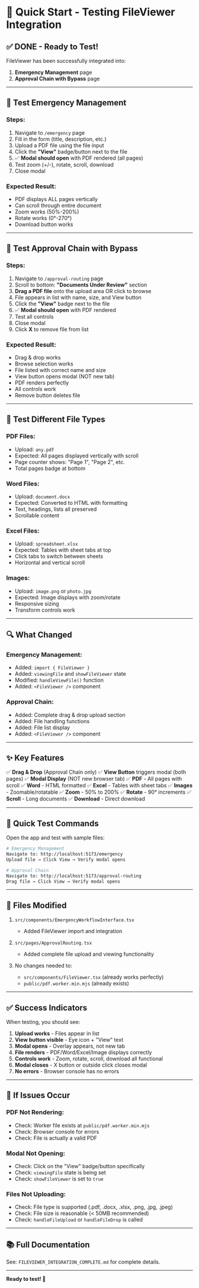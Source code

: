 # 🚀 Quick Start - Testing FileViewer Integration

## ✅ **DONE - Ready to Test!**

FileViewer has been successfully integrated into:
1. **Emergency Management** page
2. **Approval Chain with Bypass** page

---

## 🧪 **Test Emergency Management**

### **Steps:**
1. Navigate to `/emergency` page
2. Fill in the form (title, description, etc.)
3. Upload a PDF file using the file input
4. Click the **"View"** badge/button next to the file
5. ✅ **Modal should open** with PDF rendered (all pages)
6. Test zoom (+/-), rotate, scroll, download
7. Close modal

### **Expected Result:**
- PDF displays ALL pages vertically
- Can scroll through entire document
- Zoom works (50%-200%)
- Rotate works (0°-270°)
- Download button works

---

## 🧪 **Test Approval Chain with Bypass**

### **Steps:**
1. Navigate to `/approval-routing` page
2. Scroll to bottom: **"Documents Under Review"** section
3. **Drag a PDF file** onto the upload area OR click to browse
4. File appears in list with name, size, and View button
5. Click the **"View"** badge next to the file
6. ✅ **Modal should open** with PDF rendered
7. Test all controls
8. Close modal
9. Click **X** to remove file from list

### **Expected Result:**
- Drag & drop works
- Browse selection works
- File listed with correct name and size
- View button opens modal (NOT new tab)
- PDF renders perfectly
- All controls work
- Remove button deletes file

---

## 📄 **Test Different File Types**

### **PDF Files:**
- Upload: `any.pdf`
- Expected: All pages displayed vertically with scroll
- Page counter shows: "Page 1", "Page 2", etc.
- Total pages badge at bottom

### **Word Files:**
- Upload: `document.docx`
- Expected: Converted to HTML with formatting
- Text, headings, lists all preserved
- Scrollable content

### **Excel Files:**
- Upload: `spreadsheet.xlsx`
- Expected: Tables with sheet tabs at top
- Click tabs to switch between sheets
- Horizontal and vertical scroll

### **Images:**
- Upload: `image.png` or `photo.jpg`
- Expected: Image displays with zoom/rotate
- Responsive sizing
- Transform controls work

---

## 🔍 **What Changed**

### **Emergency Management:**
- Added: `import { FileViewer }`
- Added: `viewingFile` and `showFileViewer` state
- Modified: `handleViewFile()` function
- Added: `<FileViewer />` component

### **Approval Chain:**
- Added: Complete drag & drop upload section
- Added: File handling functions
- Added: File list display
- Added: `<FileViewer />` component

---

## ✨ **Key Features**

✅ **Drag & Drop** (Approval Chain only)
✅ **View Button** triggers modal (both pages)
✅ **Modal Display** (NOT new browser tab)
✅ **PDF** - All pages with scroll
✅ **Word** - HTML formatted
✅ **Excel** - Tables with sheet tabs
✅ **Images** - Zoomable/rotatable
✅ **Zoom** - 50% to 200%
✅ **Rotate** - 90° increments
✅ **Scroll** - Long documents
✅ **Download** - Direct download

---

## 🎯 **Quick Test Commands**

Open the app and test with sample files:

```bash
# Emergency Management
Navigate to: http://localhost:5173/emergency
Upload file → Click View → Verify modal opens

# Approval Chain
Navigate to: http://localhost:5173/approval-routing
Drag file → Click View → Verify modal opens
```

---

## 📝 **Files Modified**

1. `src/components/EmergencyWorkflowInterface.tsx`
   - Added FileViewer import and integration
   
2. `src/pages/ApprovalRouting.tsx`
   - Added complete file upload and viewing functionality

3. No changes needed to:
   - `src/components/FileViewer.tsx` (already works perfectly)
   - `public/pdf.worker.min.mjs` (already exists)

---

## ✅ **Success Indicators**

When testing, you should see:

1. **Upload works** - Files appear in list
2. **View button visible** - Eye icon + "View" text
3. **Modal opens** - Overlay appears, not new tab
4. **File renders** - PDF/Word/Excel/Image displays correctly
5. **Controls work** - Zoom, rotate, scroll, download all functional
6. **Modal closes** - X button or outside click closes modal
7. **No errors** - Browser console has no errors

---

## 🚨 **If Issues Occur**

### **PDF Not Rendering:**
- Check: Worker file exists at `public/pdf.worker.min.mjs`
- Check: Browser console for errors
- Check: File is actually a valid PDF

### **Modal Not Opening:**
- Check: Click on the "View" badge/button specifically
- Check: `viewingFile` state is being set
- Check: `showFileViewer` is set to `true`

### **Files Not Uploading:**
- Check: File type is supported (.pdf, .docx, .xlsx, .png, .jpg, .jpeg)
- Check: File size is reasonable (< 50MB recommended)
- Check: `handleFileUpload` or `handleFileDrop` is called

---

## 📚 **Full Documentation**

See: `FILEVIEWER_INTEGRATION_COMPLETE.md` for complete details.

---

**Ready to test! 🎉**

